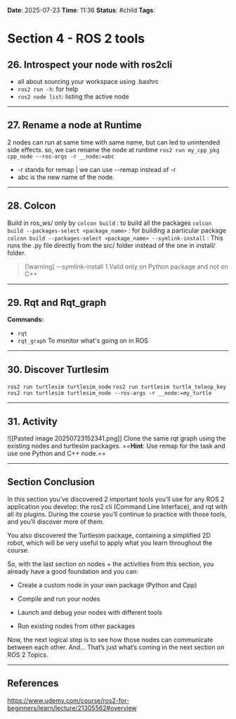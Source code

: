 **Date**: 2025-07-23 **Time**: 11:36
**Status**: #child 
**Tags**: 
# Section 4 - ROS 2 tools

## 26. Introspect your node with ros2cli

- all about sourcing your workspace using .bashrc
- `ros2 run -h`: for help
- `ros2 node list`: listing the active node
---
## 27. Rename a node at Runtime

2 nodes can run at same time with same name, but can led to unintended side effects.
so, we can rename the node at runtime
`ros2 run my_cpp_pkg cpp_node --ros-args -r __node:=abc`
- -r stands for remap | we can use --remap instead of -r
- abc is the new name of the node.
---
## 28. Colcon
Build in ros_ws/ only
by `colcon build` : to build all the packages
`colcon build --packages-select <package_name>` : for building a particular package
`colcon build --packages-select <package_name> --symlink-install` : This runs the .py file directly from the src/ folder instead of the one in install/ folder.

>[!warning] --symlink-install
>1.Valid only on Python package and not on C++

---
## 29. Rqt and Rqt_graph

**Commands:**
- `rqt`
- `rqt_graph`
To monitor what's going on in ROS

---
## 30. Discover Turtlesim

`ros2 run turtlesim turtlesim_node`
`ros2 run turtlesim turtle_teleop_key`
`ros2 run turtlesim turtlesim_node --ros-args -r __node:=my_turtle`

---
## 31. Activity 
![[Pasted image 20250723152341.png]]
Clone the same rqt graph using the existing nodes and turtlesim packages.
==**Hint**: Use remap for the task and use one Python and C++ node.==

---
## Section Conclusion
In this section you’ve discovered 2 important tools you’ll use for any ROS 2 application you develop: the ros2 cli (Command Line Interface), and rqt with all its plugins. During the course you’ll continue to practice with those tools, and you’ll discover more of them.

You also discovered the Turtlesim package, containing a simplified 2D robot, which will be very useful to apply what you learn throughout the course.

So, with the last section on nodes + the activities from this section, you already have a good foundation and you can:

- Create a custom node in your own package (Python and Cpp)
    
- Compile and run your nodes
    
- Launch and debug your nodes with different tools
    
- Run existing nodes from other packages
    

Now, the next logical step is to see how those nodes can communicate between each other. And… That’s just what’s coming in the next section on ROS 2 Topics.







---
## References
https://www.udemy.com/course/ros2-for-beginners/learn/lecture/21305562#overview